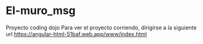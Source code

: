 # El-muro_msg
Proyecto coding dojo
Para ver el proyecto corriendo, dirigirse a la siguiente url https://angular-html-51baf.web.app/www/index.html
